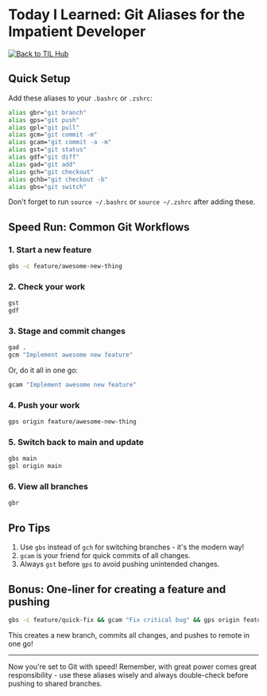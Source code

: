 # Today I Learned: Git Aliases for the Impatient Developer

[![Back to TIL Hub](https://img.shields.io/badge/←%20Back%20to-TIL%20Hub-blue?style=for-the-badge)](README.md)

## Quick Setup

Add these aliases to your `.bashrc` or `.zshrc`:

```bash
alias gbr="git branch"
alias gps="git push"
alias gpl="git pull"
alias gcm="git commit -m"
alias gcam="git commit -a -m"
alias gst="git status"
alias gdf="git diff"
alias gad="git add"
alias gch="git checkout"
alias gchb="git checkout -b"
alias gbs="git switch"
```

Don't forget to run `source ~/.bashrc` or `source ~/.zshrc` after adding these.

## Speed Run: Common Git Workflows

### 1. Start a new feature

```bash
gbs -c feature/awesome-new-thing
```

### 2. Check your work

```bash
gst
gdf
```

### 3. Stage and commit changes

```bash
gad .
gcm "Implement awesome new feature"
```

Or, do it all in one go:

```bash
gcam "Implement awesome new feature"
```

### 4. Push your work

```bash
gps origin feature/awesome-new-thing
```

### 5. Switch back to main and update

```bash
gbs main
gpl origin main
```

### 6. View all branches

```bash
gbr
```

## Pro Tips

1. Use `gbs` instead of `gch` for switching branches - it's the modern way!
2. `gcam` is your friend for quick commits of all changes.
3. Always `gst` before `gps` to avoid pushing unintended changes.

## Bonus: One-liner for creating a feature and pushing

```bash
gbs -c feature/quick-fix && gcam "Fix critical bug" && gps origin feature/quick-fix
```

This creates a new branch, commits all changes, and pushes to remote in one go!

---

Now you're set to Git with speed! Remember, with great power comes great responsibility - use these aliases wisely and always double-check before pushing to shared branches.